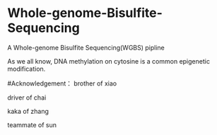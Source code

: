 # Whole-genome-Bisulfite-Sequencing
A Whole-genome Bisulfite Sequencing(WGBS) pipline

As we all know, DNA methylation on cytosine is a common epigenetic modification.











#Acknowledgement：
brother of xiao

driver of chai

kaka of zhang

teammate of sun
